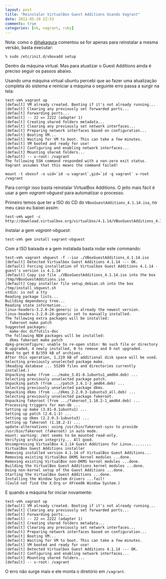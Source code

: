 ```yaml
---
layout: post
title: "Reinstalar VirtualBox Guest Additions Usando Vagrant"
date: 2012-05-20 22:53
comments: true
categories: [vb, vagrant, ruby]
---
```


Nota: como o [@hakagura](http://twitter.com/hakagura) comentou se for apenas
para reinstalar a mesma versão, basta executar:

    % sudo /etc/init.d/vboxadd setup

Dentro da máquina virtual. Mas para atualizar o Guest Additions ainda é
preciso seguir os passos abaixo.

Usando uma máquina virtual ubuntu percebi que ao fazer uma atualização
completa do sistema e reiniciar a máquina o seguinte erro passa a surgir
na tela:

    test-vm% vagrant up
    [default] VM already created. Booting if it's not already running...
    [default] Clearing any previously set forwarded ports...
    [default] Forwarding ports...
    [default] -- 22 => 2222 (adapter 1)
    [default] Creating shared folders metadata...
    [default] Clearing any previously set network interfaces...
    [default] Preparing network interfaces based on configuration...
    [default] Booting VM...
    [default] Waiting for VM to boot. This can take a few minutes.
    [default] VM booted and ready for use!
    [default] Configuring and enabling network interfaces...
    [default] Mounting shared folders...
    [default] -- v-root: /vagrant
    The following SSH command responded with a non-zero exit status.
    Vagrant assumes that this means the command failed!

    mount -t vboxsf -o uid=`id -u vagrant`,gid=`id -g vagrant` v-root /vagrant

Para corrigir isso basta reinstalar VirtualBox Additions. O jeito mais
fácil é usar a gem *vagrant-vbguest* para automatizar o processo.

Primeiro temos que ter a ISO do CD do `VBoxGuestAdditions_4.1.14.iso`,
no meu caso eu baixei assim:

    test-vm% wget -c http://download.virtualbox.org/virtualbox/4.1.14/VBoxGuestAdditions_4.1.14.iso

Instalar a gem *vagrant-vbguest*:

    test-vm% gem install vagrant-vbguest

Com a ISO baixada e a gem instalada basta rodar este commando:

    test-vm% vagrant vbguest -f --iso ./VBoxGuestAdditions_4.1.14.iso
    [default] Detected Virtualbox Guest Additions 4.1.14 --- OK.
    [default] Forcing installation of Virtualbox Guest Additions 4.1.14 - guest's version is 4.1.14
    [default] Copy iso file ./VBoxGuestAdditions_4.1.14.iso into the box /tmp/VBoxGuestAdditions.iso
    [default] Copy installer file setup_debian.sh into the box /tmp/install_vbguest.sh
    stdin: is not a tty
    Reading package lists...
    Building dependency tree...
    Reading state information...
    linux-headers-3.2.0-24-generic is already the newest version.
    linux-headers-3.2.0-24-generic set to manually installed.
    The following extra packages will be installed:
      fakeroot make patch
    Suggested packages:
      make-doc diffutils-doc
    The following NEW packages will be installed:
      dkms fakeroot make patch
    dpkg-preconfigure: unable to re-open stdin: No such file or directory
    0 upgraded, 4 newly installed, 0 to remove and 0 not upgraded.
    Need to get 0 B/359 kB of archives.
    After this operation, 1,219 kB of additional disk space will be used.
    Selecting previously unselected package make.
    (Reading database ... 55209 files and directories currently installed.)
    Unpacking make (from .../make_3.81-8.1ubuntu1_amd64.deb) ...
    Selecting previously unselected package patch.
    Unpacking patch (from .../patch_2.6.1-3_amd64.deb) ...
    Selecting previously unselected package dkms.
    Unpacking dkms (from .../dkms_2.2.0.3-1ubuntu3_all.deb) ...
    Selecting previously unselected package fakeroot.
    Unpacking fakeroot (from .../fakeroot_1.18.2-1_amd64.deb) ...
    Processing triggers for man-db ...
    Setting up make (3.81-8.1ubuntu1) ...
    Setting up patch (2.6.1-3) ...
    Setting up dkms (2.2.0.3-1ubuntu3) ...
    Setting up fakeroot (1.18.2-1) ...
    update-alternatives: using /usr/bin/fakeroot-sysv to provide /usr/bin/fakeroot (fakeroot) in auto mode.
    mount: warning: /mnt seems to be mounted read-only.
    Verifying archive integrity... All good.
    Uncompressing VirtualBox 4.1.14 Guest Additions for Linux.........
    VirtualBox Guest Additions installer
    Removing installed version 4.1.14 of VirtualBox Guest Additions...
    Removing existing VirtualBox DKMS kernel modules ...done.
    Removing existing VirtualBox non-DKMS kernel modules ...done.
    Building the VirtualBox Guest Additions kernel modules ...done.
    Doing non-kernel setup of the Guest Additions ...done.
    Starting the VirtualBox Guest Additions ...done.
    Installing the Window System drivers ...fail!
    (Could not find the X.Org or XFree86 Window System.)

E quando a máquina for iniciar novamente:

    test-vm% vagrant up
    [default] VM already created. Booting if it's not already running...
    [default] Clearing any previously set forwarded ports...
    [default] Forwarding ports...
    [default] -- 22 => 2222 (adapter 1)
    [default] Creating shared folders metadata...
    [default] Clearing any previously set network interfaces...
    [default] Preparing network interfaces based on configuration...
    [default] Booting VM...
    [default] Waiting for VM to boot. This can take a few minutes.
    [default] VM booted and ready for use!
    [default] Detected Virtualbox Guest Additions 4.1.14 --- OK.
    [default] Configuring and enabling network interfaces...
    [default] Mounting shared folders...
    [default] -- v-root: /vagrant

O erro não surge mais e ele monta o diretório em `/vagrant`.
